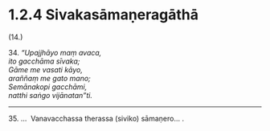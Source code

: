 # 1.2.4 Sivakasāmaṇeragāthā

(14.)

34\. _“Upajjhāyo maṃ avaca,_  
_ito gacchāma sīvaka;_  
_Gāme me vasati kāyo,_  
_araññaṃ me gato mano;_  
_Semānakopi gacchāmi,_  
_natthi saṅgo vijānatan”ti._  

---

35\. …  Vanavacchassa therassa (siviko) sāmaṇero… .
